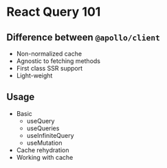 # React Query 101

## Difference between `@apollo/client`

- Non-normalized cache
- Agnostic to fetching methods
- First class SSR support
- Light-weight

## Usage

- Basic
  - useQuery
  - useQueries
  - useInfiniteQuery
  - useMutation
- Cache rehydration
- Working with cache
